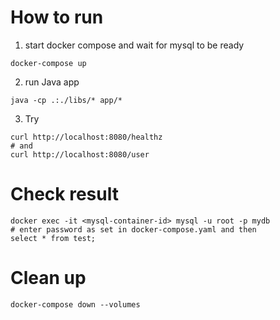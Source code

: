 # How to run

1. start docker compose and wait for mysql to be ready
```
docker-compose up
```

2. run Java app
```
java -cp .:./libs/* app/*
```

3. Try
```
curl http://localhost:8080/healthz
# and
curl http://localhost:8080/user
```

# Check result

```
docker exec -it <mysql-container-id> mysql -u root -p mydb
# enter password as set in docker-compose.yaml and then
select * from test;
```

# Clean up

```
docker-compose down --volumes
```
